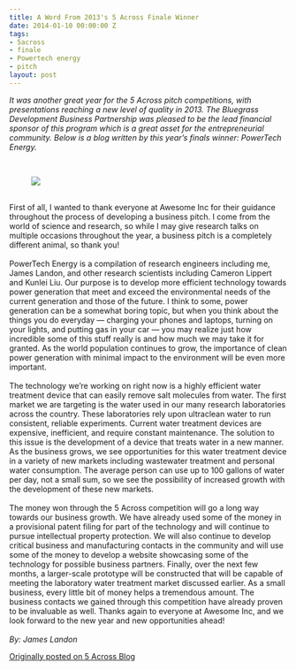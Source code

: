 ```yaml
---
title: A Word From 2013's 5 Across Finale Winner
date: 2014-01-10 00:00:00 Z
tags:
- 5across
- finale
- Powertech energy
- pitch
layout: post
---
```

 
<p><em>It was another great year for the 5 Across pitch competitions, with presentations reaching a new level of quality in 2013. The Bluegrass Development Business Partnership was pleased to be the lead financial sponsor of this program which is a great asset for the entrepreneurial community. Below is a blog written by this year’s finals winner: PowerTech Energy.</em></p>
<p><br/><figure data-orig-height="296" data-orig-width="272" data-orig-src="https://66.media.tumblr.com/2180a7a2b0da17899f1b3da13d52a568/tumblr_inline_mz75eyumSk1spm8pc.png"><img src="https://66.media.tumblr.com/2180a7a2b0da17899f1b3da13d52a568/tumblr_inline_pk07pslCma1spm8pc_540.png" data-orig-height="296" data-orig-width="272" data-orig-src="https://66.media.tumblr.com/2180a7a2b0da17899f1b3da13d52a568/tumblr_inline_mz75eyumSk1spm8pc.png"/></figure></p>

<p><br/>First of all, I wanted to thank everyone at Awesome Inc for their guidance throughout the process of developing a business pitch. I come from the world of science and research, so while I may give research talks on multiple occasions throughout the year, a business pitch is a completely different animal, so thank you!<br/><br/>PowerTech Energy is a compilation of research engineers including me, James Landon, and other research scientists including Cameron Lippert and Kunlei Liu. Our purpose is to develop more efficient technology towards power generation that meet and exceed the environmental needs of the current generation and those of the future. I think to some, power generation can be a somewhat boring topic, but when you think about the things you do everyday — charging your phones and laptops, turning on your lights, and putting gas in your car — you may realize just how incredible some of this stuff really is and how much we may take it for granted. As the world population continues to grow, the importance of clean power generation with minimal impact to the environment will be even more important.<br/><br/>The technology we’re working on right now is a highly efficient water treatment device that can easily remove salt molecules from water. The first market we are targeting is the water used in our many research laboratories across the country. These laboratories rely upon ultraclean water to run consistent, reliable experiments. Current water treatment devices are expensive, inefficient, and require constant maintenance. The solution to this issue is the development of a device that treats water in a new manner. As the business grows, we see opportunities for this water treatment device in a variety of new markets including wastewater treatment and personal water consumption. The average person can use up to 100 gallons of water per day, not a small sum, so we see the possibility of increased growth with the development of these new markets.<br/><br/>The money won through the 5 Across competition will go a long way towards our business growth. We have already used some of the money in a provisional patent filing for part of the technology and will continue to pursue intellectual property protection. We will also continue to develop critical business and manufacturing contacts in the community and will use some of the money to develop a website showcasing some of the technology for possible business partners. Finally, over the next few months, a larger-scale prototype will be constructed that will be capable of meeting the laboratory water treatment market discussed earlier. As a small business, every little bit of money helps a tremendous amount. The business contacts we gained through this competition have already proven to be invaluable as well. Thanks again to everyone at Awesome Inc, and we look forward to the new year and new opportunities ahead!<br/><br/><em>By: James Landon</em></p>
<p><a href="http://www.5across.org/a-word-from-2013s-5-across-winner/" target="_blank">Originally posted on 5 Across Blog</a></p>
